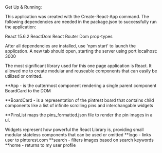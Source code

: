 
Get Up & Running: 

This application was created with the Create-React-App command. 
The following dependencies are needed in the package.json to successfully run the application:

React 15.6.2
ReactDom 
React Router Dom
prop-types

After all dependencies are installed, use 'npm start' to launch the application. A new tab should open, starting the server using port localhost: 3000


The most significant library used for this one page application is React. It allowed me to create modular and reuseable components that can easily be utilized or omitted.

**App - is the outtermost component rendering a single parent component BoardCard to the DOM 

**BoardCard - is a representation of the pintrest board that contains child components like a list of infinite scrolling pins and interchangable widgets 

**PinsList maps the pins_formatted.json file to render the pin images in a ul.  

Widgets represent how powerful the React Library is, providing small modular stateless components that can be used or omitted
    **logo - links user to pinterest.com
    **search - filters images based on search keywords
    **home - returns to my user profile

